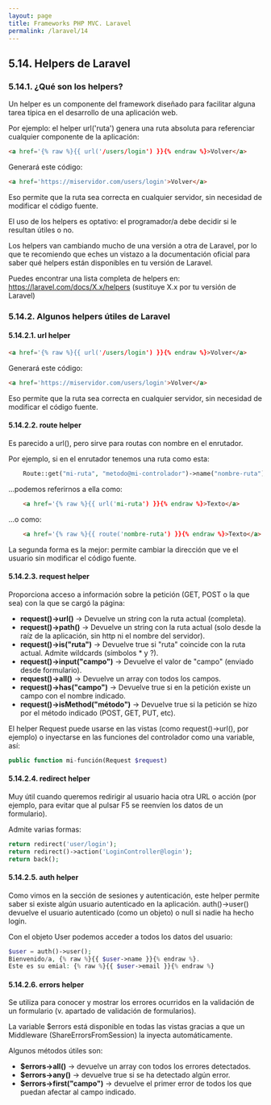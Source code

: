 ```yaml
---
layout: page
title: Frameworks PHP MVC. Laravel
permalink: /laravel/14
---
```


## 5.14. Helpers de Laravel

### 5.14.1. ¿Qué son los helpers?

Un helper es un componente del framework diseñado para facilitar alguna tarea típica en el desarrollo de una aplicación web.

Por ejemplo: el helper url('ruta') genera una ruta absoluta para referenciar cualquier componente de la aplicación:

```html
<a href='{% raw %}{{ url('/users/login') }}{% endraw %}>Volver</a>
```

Generará este código:

```html
<a href='https://miservidor.com/users/login'>Volver</a>
```

Eso permite que la ruta sea correcta en cualquier servidor, sin necesidad de modificar el código fuente.

El uso de los helpers es optativo: el programador/a debe decidir si le resultan útiles o no.

Los helpers van cambiando mucho de una versión a otra de Laravel, por lo que te recomiendo que eches un vistazo a la documentación oficial para saber qué helpers están disponibles en tu versión de Laravel.

Puedes encontrar una lista completa de helpers en: https://laravel.com/docs/X.x/helpers (sustituye X.x por tu versión de Laravel)

### 5.14.2. Algunos helpers útiles de Laravel

#### 5.14.2.1. url helper

```html
<a href='{% raw %}{{ url('/users/login') }}{% endraw %}>Volver</a>
```

Generará este código:

```html
<a href='https://miservidor.com/users/login'>Volver</a>
```

Eso permite que la ruta sea correcta en cualquier servidor, sin necesidad de modificar el código fuente.

#### 5.14.2.2. route helper

Es parecido a url(), pero sirve para routas con nombre en el enrutador.

Por ejemplo, si en el enrutador tenemos una ruta como esta:

```php
    Route::get("mi-ruta", "metodo@mi-controlador")->name("nombre-ruta");
```

...podemos referirnos a ella como:

```html
    <a href='{% raw %}{{ url('mi-ruta') }}{% endraw %}>Texto</a>
```

...o como:

```html
    <a href='{% raw %}{{ route('nombre-ruta') }}{% endraw %}>Texto</a>
```

La segunda forma es la mejor: permite cambiar la dirección que ve el usuario sin modificar el código fuente.

#### 5.14.2.3. request helper

Proporciona acceso a información sobre la petición (GET, POST o la que sea) con la que se cargó la página:

* **request()->url()** → Devuelve un string con la ruta actual (completa).
* **request()->path()** → Devuelve un string con la ruta actual (solo desde la raíz de la aplicación, sin http ni el nombre del servidor).
* **request()->is("ruta")** → Devuelve true si "ruta" coincide con la ruta actual. Admite wildcards (símbolos * y ?).
* **request()->input("campo")** → Devuelve el valor de "campo" (enviado desde formulario).
* **request()->all()** → Devuelve un array con todos los campos.
* **request()->has("campo")** → Devuelve true si en la petición existe un campo con el nombre indicado.
* **request()->isMethod("método")** → Devuelve true si la petición se hizo por el método indicado (POST, GET, PUT, etc).

El helper Request puede usarse en las vistas (como request()->url(), por ejemplo) o inyectarse en las funciones del controlador como una variable, así:

```php
public function mi-función(Request $request)
```

#### 5.14.2.4. redirect helper

Muy útil cuando queremos redirigir al usuario hacia otra URL o acción (por ejemplo, para evitar que al pulsar F5 se reenvíen los datos de un formulario).

Admite varias formas:

```php
return redirect('user/login');
return redirect()->action('LoginController@login'); 
return back();
```

#### 5.14.2.5. auth helper

Como vimos en la sección de sesiones y autenticación, este helper permite saber si existe algún usuario autenticado en la aplicación.
auth()->user() devuelve el usuario autenticado (como un objeto) o null si nadie ha hecho login.

Con el objeto User podemos acceder a todos los datos del usuario:

```php
$user = auth()->user();
Bienvenido/a, {% raw %}{{ $user->name }}{% endraw %}. 
Este es su emial: {% raw %}{{ $user->email }}{% endraw %}
```

#### 5.14.2.6. errors helper

Se utiliza para conocer y mostrar los errores ocurridos en la validación de un formulario (v. apartado de validación de formularios).

La variable $errors está disponible en todas las vistas gracias a que un Middleware (ShareErrorsFromSession) la inyecta automáticamente.

Algunos métodos útiles son:

* **$errors->all()** → devuelve un array con todos los errores detectados.
* **$errors->any()** → devuelve true si se ha detectado algún error.
* **$errors->first("campo")** → devuelve el primer error de todos los que puedan afectar al campo indicado.

